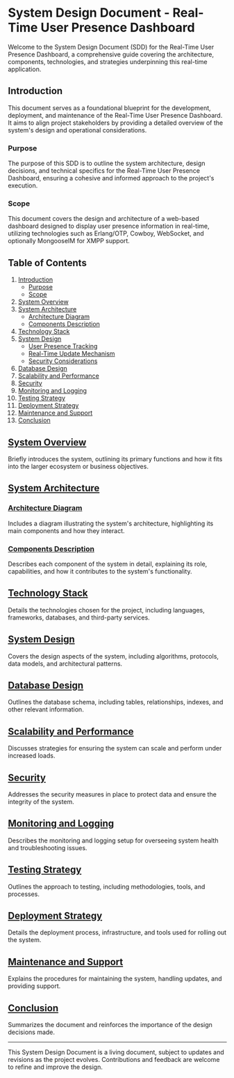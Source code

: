 # System Design Document - Real-Time User Presence Dashboard

Welcome to the System Design Document (SDD) for the Real-Time User Presence Dashboard, a comprehensive guide covering the architecture, components, technologies, and strategies underpinning this real-time application.

## Introduction

This document serves as a foundational blueprint for the development, deployment, and maintenance of the Real-Time User Presence Dashboard. It aims to align project stakeholders by providing a detailed overview of the system's design and operational considerations.

### Purpose

The purpose of this SDD is to outline the system architecture, design decisions, and technical specifics for the Real-Time User Presence Dashboard, ensuring a cohesive and informed approach to the project's execution.

### Scope

This document covers the design and architecture of a web-based dashboard designed to display user presence information in real-time, utilizing technologies such as Erlang/OTP, Cowboy, WebSocket, and optionally MongooseIM for XMPP support.

## Table of Contents

1. [Introduction](#introduction)
    - [Purpose](#purpose)
    - [Scope](#scope)
2. [System Overview](#system-overview)
3. [System Architecture](#system-architecture)
    - [Architecture Diagram](#architecture-diagram)
    - [Components Description](#components-description)
4. [Technology Stack](#technology-stack)
5. [System Design](#system-design)
    - [User Presence Tracking](#user-presence-tracking)
    - [Real-Time Update Mechanism](#real-time-update-mechanism)
    - [Security Considerations](#security-considerations)
6. [Database Design](#database-design)
7. [Scalability and Performance](#scalability-and-performance)
8. [Security](#security)
9. [Monitoring and Logging](#monitoring-and-logging)
10. [Testing Strategy](#testing-strategy)
11. [Deployment Strategy](#deployment-strategy)
12. [Maintenance and Support](#maintenance-and-support)
13. [Conclusion](#conclusion)

## [System Overview](#system-overview)

Briefly introduces the system, outlining its primary functions and how it fits into the larger ecosystem or business objectives.

## [System Architecture](#system-architecture)

### [Architecture Diagram](#architecture-diagram)

Includes a diagram illustrating the system's architecture, highlighting its main components and how they interact.

### [Components Description](#components-description)

Describes each component of the system in detail, explaining its role, capabilities, and how it contributes to the system's functionality.

## [Technology Stack](#technology-stack)

Details the technologies chosen for the project, including languages, frameworks, databases, and third-party services.

## [System Design](#system-design)

Covers the design aspects of the system, including algorithms, protocols, data models, and architectural patterns.

## [Database Design](#database-design)

Outlines the database schema, including tables, relationships, indexes, and other relevant information.

## [Scalability and Performance](#scalability-and-performance)

Discusses strategies for ensuring the system can scale and perform under increased loads.

## [Security](#security)

Addresses the security measures in place to protect data and ensure the integrity of the system.

## [Monitoring and Logging](#monitoring-and-logging)

Describes the monitoring and logging setup for overseeing system health and troubleshooting issues.

## [Testing Strategy](#testing-strategy)

Outlines the approach to testing, including methodologies, tools, and processes.

## [Deployment Strategy](#deployment-strategy)

Details the deployment process, infrastructure, and tools used for rolling out the system.

## [Maintenance and Support](#maintenance-and-support)

Explains the procedures for maintaining the system, handling updates, and providing support.

## [Conclusion](#conclusion)

Summarizes the document and reinforces the importance of the design decisions made.

---

This System Design Document is a living document, subject to updates and revisions as the project evolves. Contributions and feedback are welcome to refine and improve the design.
